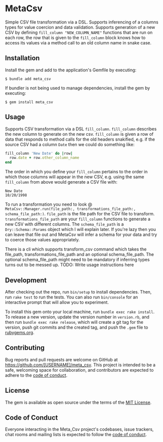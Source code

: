 # MetaCsv 

Simple CSV file transformation via a DSL. Supports inferencing of a
columns types for value coercion and data validation. Supports
generation of a new CSV by defining `fill_column "NEW_COLUMN_NAME"`
functions that are run on each row, the row that is given to the
`fill_column` block knows how to access its values via a method call
to an old column name in snake case.

## Installation

Install the gem and add to the application's Gemfile by executing:

    $ bundle add meta_csv

If bundler is not being used to manage dependencies, install the gem by executing:

    $ gem install meta_csv

## Usage

Supports CSV transformation via a DSL `fill_column`. `fill_column` describes the new column
to generate on the new csv. `fill_column` is given a row of data that
responds to method calls for the old headers snakified, e.g. if the
source CSV had a column `Date` then we could do something like:

``` ruby
fill_column 'New Date' do |row|
  row.date + row.other_column_name
end
```

The order in which you define your `fill_column` pertains to the order
in which those columns will appear in the new CSV, e.g. using the same
`fill_column` from above would generate a CSV file with:

``` csv
New Date
10/20/1998
```

To run a transformation you need to look @
`MetaCsv::Manager.run(file_path:, transformations_file_path:,
schema_file_path:)`. `file_path` is the file path for the CSV file to
transform. `transformations_file_path` are your `fill_column`
functions to generate a new CSV with different columns. The
`schema_file_path` is a `Dry::Schema::Params` object which I will
explain later. If you're lazy then you can leave that file out and
MetaCsv will infer a schema for your data and try to coerce those
values appropriately.

There is a cli which supports transform_csv command which takes the file_path,
transformations_file_path and an optional schema_file_path. The
optional schema_file_path might need to be mandatory if inferring
types turns out to be messed up.
TODO: Write usage instructions here

## Development

After checking out the repo, run `bin/setup` to install dependencies. Then, run `rake test` to run the tests. You can also run `bin/console` for an interactive prompt that will allow you to experiment.

To install this gem onto your local machine, run `bundle exec rake install`. To release a new version, update the version number in `version.rb`, and then run `bundle exec rake release`, which will create a git tag for the version, push git commits and the created tag, and push the `.gem` file to [rubygems.org](https://rubygems.org).

## Contributing

Bug reports and pull requests are welcome on GitHub at https://github.com/[USERNAME]/meta_csv. This project is intended to be a safe, welcoming space for collaboration, and contributors are expected to adhere to the [code of conduct](https://github.com/[USERNAME]/meta_csv/blob/master/CODE_OF_CONDUCT.md).

## License

The gem is available as open source under the terms of the [MIT License](https://opensource.org/licenses/MIT).

## Code of Conduct

Everyone interacting in the Meta_Csv project's codebases, issue trackers, chat rooms and mailing lists is expected to follow the [code of conduct](https://github.com/[USERNAME]/meta_csv/blob/master/CODE_OF_CONDUCT.md).
